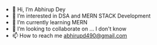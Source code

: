 - 👋 Hi, I’m Abhirup Dey
- 👀 I’m interested in DSA and MERN STACK Development
- 🌱 I’m currently learning MERN
- 💞️ I’m looking to collaborate on ... I don't know 
- 📫 How to reach me abhirupd490@gmail.com

<!---
AbhirupDey12/AbhirupDey12 is a ✨ special ✨ repository because its `README.md` (this file) appears on your GitHub profile.
You can click the Preview link to take a look at your changes.
--->
